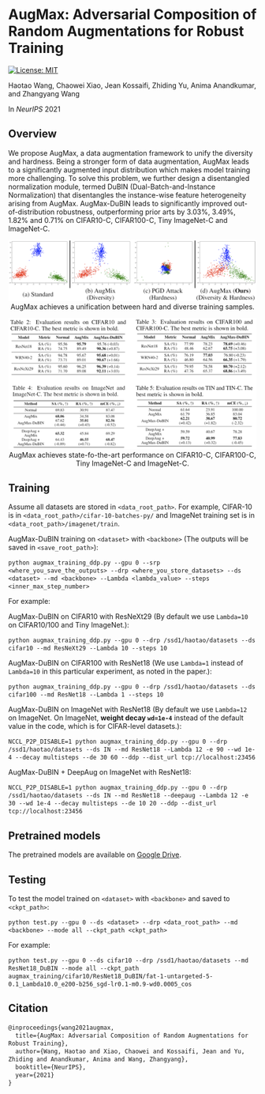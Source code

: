 # AugMax: Adversarial Composition of Random Augmentations for Robust Training

[![License: MIT](https://img.shields.io/badge/License-MIT-green.svg)](https://opensource.org/licenses/MIT)

Haotao Wang, Chaowei Xiao, Jean Kossaifi, Zhiding Yu, Anima Anandkumar, and Zhangyang Wang

In _NeurIPS_ 2021

## Overview

We propose AugMax, a data augmentation framework to unify the diversity and hardness. Being a stronger form of data augmentation, AugMax leads to a significantly augmented input distribution which makes model training more challenging. To solve this problem, we further design a disentangled normalization module, termed DuBIN (Dual-Batch-and-Instance Normalization) that disentangles the instance-wise feature heterogeneity arising from AugMax. AugMax-DuBIN leads to significantly improved out-of-distribution robustness, outperforming prior arts by 3.03%, 3.49%, 1.82% and 0.71% on CIFAR10-C, CIFAR100-C, Tiny ImageNet-C and ImageNet-C.

<p align="center">
  <img src="images/AugMax.PNG" alt="AugMax" width="800"/></br>
  <span align="center">AugMax achieves a unification between hard and diverse training samples.</span>
</p>

<p align="center">
  <img src="images/results.PNG" alt="results" width="800"/></br>
  <span align="center">AugMax achieves state-fo-the-art performance on CIFAR10-C, CIFAR100-C, Tiny ImageNet-C and ImageNet-C.</span>
</p>


## Training

Assume all datasets are stored in `<data_root_path>`. For example, CIFAR-10 is in `<data_root_path>/cifar-10-batches-py/` and ImageNet training set is in `<data_root_path>/imagenet/train`. 

AugMax-DuBIN training on `<dataset>` with `<backbone>` (The outputs will be saved in `<save_root_path>`):

```
python augmax_training_ddp.py --gpu 0 --srp <where_you_save_the_outputs> --drp <where_you_store_datasets> --ds <dataset> --md <backbone> --Lambda <lambda_value> --steps <inner_max_step_number>
```

For example:

AugMax-DuBIN on CIFAR10 with ResNeXt29 (By default we use `Lambda=10` on CIFAR10/100 and Tiny ImageNet.):

```
python augmax_training_ddp.py --gpu 0 --drp /ssd1/haotao/datasets --ds cifar10 --md ResNeXt29 --Lambda 10 --steps 10
```

AugMax-DuBIN on CIFAR100 with ResNet18 (We use `Lambda=1` instead of `Lambda=10` in this particular experiment, as noted in the paper.):

```
python augmax_training_ddp.py --gpu 0 --drp /ssd1/haotao/datasets --ds cifar100 --md ResNet18 --Lambda 1 --steps 10
```

AugMax-DuBIN on ImageNet with ResNet18 (By default we use `Lambda=12` on ImageNet. On ImageNet, **weight decay `wd=1e-4`** instead of the default value in the code, which is for CIFAR-level datasets.):

```
NCCL_P2P_DISABLE=1 python augmax_training_ddp.py --gpu 0 --drp /ssd1/haotao/datasets --ds IN --md ResNet18 --Lambda 12 -e 90 --wd 1e-4 --decay multisteps --de 30 60 --ddp --dist_url tcp://localhost:23456
```

AugMax-DuBIN + DeepAug on ImageNet with ResNet18:

```
NCCL_P2P_DISABLE=1 python augmax_training_ddp.py --gpu 0 --drp /ssd1/haotao/datasets --ds IN --md ResNet18 --deepaug --Lambda 12 -e 30 --wd 1e-4 --decay multisteps --de 10 20 --ddp --dist_url tcp://localhost:23456
```

## Pretrained models

The pretrained models are available on [Google Drive](https://drive.google.com/drive/folders/1GH1fjWQuTYruUU7P7BM52Erg2tAfNJuj?usp=sharing).

## Testing

To test the model trained on `<dataset>` with `<backbone>` and saved to `<ckpt_path>`:

```
python test.py --gpu 0 --ds <dataset> --drp <data_root_path> --md <backbone> --mode all --ckpt_path <ckpt_path>
```

For example:

```
python test.py --gpu 0 --ds cifar10 --drp /ssd1/haotao/datasets --md ResNet18_DuBIN --mode all --ckpt_path augmax_training/cifar10/ResNet18_DuBIN/fat-1-untargeted-5-0.1_Lambda10.0_e200-b256_sgd-lr0.1-m0.9-wd0.0005_cos
```

## Citation
```
@inproceedings{wang2021augmax,
  title={AugMax: Adversarial Composition of Random Augmentations for Robust Training},
  author={Wang, Haotao and Xiao, Chaowei and Kossaifi, Jean and Yu, Zhiding and Anandkumar, Anima and Wang, Zhangyang},
  booktitle={NeurIPS},
  year={2021}
}
```
